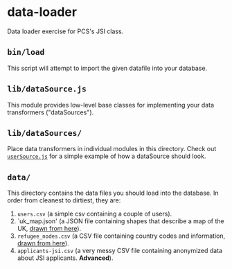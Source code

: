 # data-loader

Data loader exercise for PCS's JSI class.

## `bin/load`

This script will attempt to import the given datafile into your database.

## `lib/dataSource.js`

This module provides low-level base classes for implementing your data transformers ("dataSources").

## `lib/dataSources/`

Place data transformers in individual modules in this directory. Check out [`userSource.js`](blob/master/lib/dataSources/userSource.js) for a simple example of how a dataSource should look.

## `data/`

This directory contains the data files you should load into the database. In order from cleanest to dirtiest, they are:

1. `users.csv` (a simple csv containing a couple of users).
1. `uk_map.json' (a JSON file containing shapes that describe a map of the UK, [drawn from here](http://bl.ocks.org/biovisualize/2322933)).
1. `refugee_nodes.csv` (a CSV file containing country codes and information, [drawn from here](http://bl.ocks.org/ilyabo/2209220)).
1. `applicants-jsi.csv` (a very messy CSV file containing anonymized data about JSI applicants. **Advanced**).
